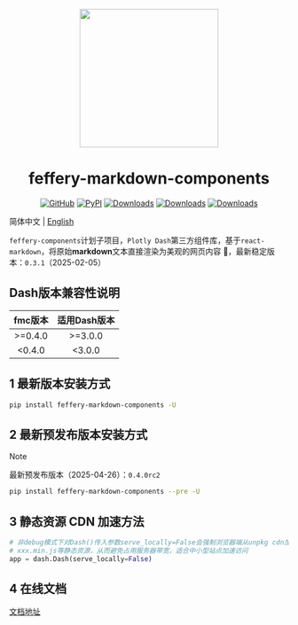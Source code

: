 <p align="center">
	<img src="./fmc-logo.svg" height=250></img>
</p>
<h1 align="center">feffery-markdown-components</h1>
<div align="center">

[![GitHub](https://img.shields.io/github/license/plotly/dash.svg?color=dark-green)](https://github.com/plotly/dash/blob/master/LICENSE)
[![PyPI](https://img.shields.io/pypi/v/feffery-markdown-components.svg?color=dark-green)](https://pypi.org/project/feffery-markdown-components/)
[![Downloads](https://pepy.tech/badge/feffery-markdown-components)](https://pepy.tech/project/feffery-markdown-components)
[![Downloads](https://pepy.tech/badge/feffery-markdown-components/month)](https://pepy.tech/project/feffery-markdown-components)
[![Downloads](https://pepy.tech/badge/feffery-markdown-components/week)](https://pepy.tech/project/feffery-markdown-components)
</div>

简体中文 | [English](./README-en_US.md)

`feffery-components`计划子项目，`Plotly Dash`第三方组件库，基于`react-markdown`，将原始**markdown**文本直接渲染为美观的网页内容 🥳，最新稳定版本：`0.3.1`（2025-02-05）

## Dash版本兼容性说明

| fmc版本 | 适用Dash版本 |
| :-----: | :----------: |
| >=0.4.0 |   >=3.0.0    |
| <0.4.0  |    <3.0.0    |

## 1 最新版本安装方式

```bash
pip install feffery-markdown-components -U
```

## 2 最新预发布版本安装方式

> [!NOTE]
> 最新预发布版本（2025-04-26）：`0.4.0rc2`

```bash
pip install feffery-markdown-components --pre -U
```

## 3 静态资源 CDN 加速方法

```Python
# 非debug模式下对Dash()传入参数serve_locally=False会强制浏览器端从unpkg cdn加载各个依赖的
# xxx.min.js等静态资源，从而避免占用服务器带宽，适合中小型站点加速访问
app = dash.Dash(serve_locally=False)
```

## 4 在线文档

<a href='http://fmc.feffery.tech/' target='_blank'>文档地址</a>
